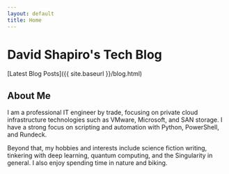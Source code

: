 ```yaml
---
layout: default
title: Home
---
```

# David Shapiro's Tech Blog

[Latest Blog Posts]({{ site.baseurl }}/blog.html)

## About Me

I am a professional IT engineer by trade, focusing on private cloud infrastructure technologies such as VMware, Microsoft, and SAN storage. I have a strong focus on scripting and automation with Python, PowerShell, and Rundeck. 

Beyond that, my hobbies and interests include science fiction writing, tinkering with deep learning, quantum computing, and the Singularity in general. I also enjoy spending time in nature and biking. 